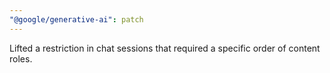 ```yaml
---
"@google/generative-ai": patch
---
```


Lifted a restriction in chat sessions that required a specific order of content roles.

